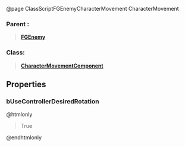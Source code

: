 @page ClassScriptFGEnemyCharacterMovement CharacterMovement
### Parent :
<b><a href="_class_script_f_g_enemy.html"><blockquote>FGEnemy</blockquote></a></b>
### Class:
<b><a href="_class_script_character_movement_component.html"><blockquote>CharacterMovementComponent</blockquote></a></b>
## Properties
### bUseControllerDesiredRotation
@htmlonly
<blockquote>True</blockquote>
@endhtmlonly

